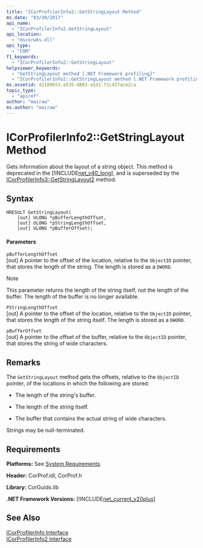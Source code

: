 ```yaml
---
title: "ICorProfilerInfo2::GetStringLayout Method"
ms.date: "03/30/2017"
api_name: 
  - "ICorProfilerInfo2.GetStringLayout"
api_location: 
  - "mscorwks.dll"
api_type: 
  - "COM"
f1_keywords: 
  - "ICorProfilerInfo2::GetStringLayout"
helpviewer_keywords: 
  - "GetStringLayout method [.NET Framework profiling]"
  - "ICorProfilerInfo2::GetStringLayout method [.NET Framework profiling]"
ms.assetid: 43189651-a535-4803-a1d1-f1c427ace2ca
topic_type: 
  - "apiref"
author: "mairaw"
ms.author: "mairaw"
---
```

# ICorProfilerInfo2::GetStringLayout Method
Gets information about the layout of a string object. This method is deprecated in the [!INCLUDE[net_v40_long](../../../../includes/net-v40-long-md.md)], and is superseded by the [ICorProfilerInfo3::GetStringLayout2](../../../../docs/framework/unmanaged-api/profiling/icorprofilerinfo3-getstringlayout2-method.md) method.  
  
## Syntax  
  
```  
HRESULT GetStringLayout(  
    [out] ULONG *pBufferLengthOffset,  
    [out] ULONG *pStringLengthOffset,  
    [out] ULONG *pBufferOffset);  
```  
  
#### Parameters  
 `pBufferLengthOffset`  
 [out] A pointer to the offset of the location, relative to the `ObjectID` pointer, that stores the length of the string. The length is stored as a `DWORD`.  
  
> [!NOTE]
>  This parameter returns the length of the string itself, not the length of the buffer. The length of the buffer is no longer available.  
  
 `PStringLengthOffset`  
 [out] A pointer to the offset of the location, relative to the `ObjectID` pointer, that stores the length of the string itself. The length is stored as a `DWORD`.  
  
 `pBufferOffset`  
 [out] A pointer to the offset of the buffer, relative to the `ObjectID` pointer, that stores the string of wide characters.  
  
## Remarks  
 The `GetStringLayout` method gets the offsets, relative to the `ObjectID` pointer, of the locations in which the following are stored:  
  
- The length of the string's buffer.  
  
- The length of the string itself.  
  
- The buffer that contains the actual string of wide characters.  
  
 Strings may be null-terminated.  
  
## Requirements  
 **Platforms:** See [System Requirements](../../../../docs/framework/get-started/system-requirements.md).  
  
 **Header:** CorProf.idl, CorProf.h  
  
 **Library:** CorGuids.lib  
  
 **.NET Framework Versions:** [!INCLUDE[net_current_v20plus](../../../../includes/net-current-v20plus-md.md)]  
  
## See Also  
 [ICorProfilerInfo Interface](../../../../docs/framework/unmanaged-api/profiling/icorprofilerinfo-interface.md)  
 [ICorProfilerInfo2 Interface](../../../../docs/framework/unmanaged-api/profiling/icorprofilerinfo2-interface.md)
